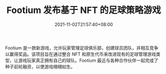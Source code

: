 ﻿---
title: "Footium 发布基于 NFT 的足球策略游戏"
date: 2021-11-02T21:57:40+08:00
lastmod: 2021-11-02T16:45:40+08:00
draft: false
authors: ["Kerwin"]
description: "Footium 是一款新游戏，允许玩家管理足球俱乐部，创建球员团队，并相互竞争以赢得奖品。该项目旨在通过整合 NFT 和原生代币来改进现有的足球管理游戏类型，让游戏玩家真正拥有自己的球队。Footium 最近与各种合作伙伴一起完成了种子前轮融资，以使游戏栩栩如生。"
featuredImage: "footium-announces-nft-based-football-strategy-game.png"
tags: ["Virtual World","虚拟世界","Play to Earn"]
categories: ["news"]
news: ["虚拟世界"]
weight: 
lightgallery: true
pinned: false
recommend: false
recommend1: false
---

Footium 是一款新游戏，允许玩家管理足球俱乐部，创建球员团队，并相互竞争以赢得奖品。该项目旨在通过整合 NFT 和原生代币来改进现有的足球管理游戏类型，让游戏玩家真正拥有自己的球队。Footium 最近与各种合作伙伴一起完成了种子前轮融资，以使游戏栩栩如生。

<!--more-->

